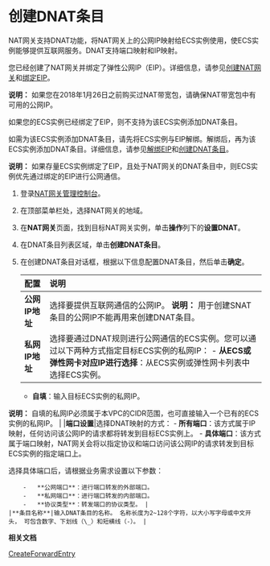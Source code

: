 # 创建DNAT条目

NAT网关支持DNAT功能，将NAT网关上的公网IP映射给ECS实例使用，使ECS实例能够提供互联网服务。DNAT支持端口映射和IP映射。

您已经创建了NAT网关并绑定了弹性公网IP（EIP）。详细信息，请参见[创建NAT网关](/intl.zh-CN/NAT网关实例/创建NAT网关.md)和[绑定EIP](/intl.zh-CN/NAT网关实例/管理EIP/绑定EIP.md)。

**说明：** 如果您在2018年1月26日之前购买过NAT带宽包，请确保NAT带宽包中有可用的公网IP。

如果您的ECS实例已经绑定了EIP，则不支持为该ECS实例添加DNAT条目。

如需为该ECS实例添加DNAT条目，请先将ECS实例与EIP解绑。解绑后，再为该ECS实例添加DNAT条目。详细信息，请参见[解绑EIP](/intl.zh-CN/用户指南/解绑EIP.md)和[创建DNAT条目](/intl.zh-CN/DNAT/创建DNAT条目.md)。

**说明：** 如果存量ECS实例绑定了EIP，且处于NAT网关的DNAT条目中，则ECS实例优先通过绑定的EIP进行公网通信。

1.  登录[NAT网关管理控制台](https://vpc.console.aliyun.com/nat)。

2.  在顶部菜单栏处，选择NAT网关的地域。

3.  在**NAT网关**页面，找到目标NAT网关实例，单击**操作**列下的**设置DNAT**。

4.  在DNAT条目列表区域，单击**创建DNAT条目**。

5.  在创建DNAT条目对话框，根据以下信息配置DNAT条目，然后单击**确定**。

    |配置|说明|
    |:-|:-|
    |**公网IP地址**|选择要提供互联网通信的公网IP。 **说明：** 用于创建SNAT条目的公网IP不能再用来创建DNAT条目。 |
    |**私网IP地址**|选择要通过DNAT规则进行公网通信的ECS实例。您可以通过以下两种方式指定目标ECS实例的私网IP：     -   **从ECS或弹性网卡对应IP进行选择**：从ECS实例或弹性网卡列表中选择ECS实例。
    -   **自填**：输入目标ECS实例的私网IP。

**说明：** 自填的私网IP必须属于本VPC的CIDR范围，也可直接输入一个已有的ECS实例的私网IP。 |
    |**端口设置**|选择DNAT映射的方式：     -   **所有端口**：该方式属于IP映射，任何访问该公网IP的请求都将转发到目标ECS实例上。
    -   **具体端口**：该方式属于端口映射，NAT网关会将以指定协议和端口访问该公网IP的请求转发到目标ECS实例的指定端口上。

选择具体端口后，请根据业务需求设置以下参数：

        -   **公网端口**：进行端口转发的外部端口。
        -   **私网端口**：进行端口转发的内部端口。
        -   **协议类型**：转发端口的协议类型。 |
    |**条目名称**|输入DNAT条目的名称。 名称长度为2~128个字符，以大小写字母或中文开头， 可包含数字、下划线（\_）和短横线（-）。 |


**相关文档**  


[CreateForwardEntry](/intl.zh-CN/API参考/NAT网关/CreateForwardEntry.md)

